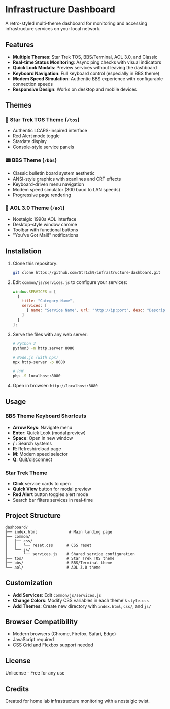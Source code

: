 # Infrastructure Dashboard

A retro-styled multi-theme dashboard for monitoring and accessing infrastructure services on your local network.

## Features

- **Multiple Themes**: Star Trek TOS, BBS/Terminal, AOL 3.0, and Classic
- **Real-time Status Monitoring**: Async ping checks with visual indicators
- **Quick Look Modals**: Preview services without leaving the dashboard
- **Keyboard Navigation**: Full keyboard control (especially in BBS theme)
- **Modem Speed Simulation**: Authentic BBS experience with configurable connection speeds
- **Responsive Design**: Works on desktop and mobile devices

## Themes

### 🖖 Star Trek TOS Theme (`/tos`)
- Authentic LCARS-inspired interface
- Red Alert mode toggle
- Stardate display
- Console-style service panels

### 📟 BBS Theme (`/bbs`)
- Classic bulletin board system aesthetic
- ANSI-style graphics with scanlines and CRT effects
- Keyboard-driven menu navigation
- Modem speed simulator (300 baud to LAN speeds)
- Progressive page rendering

### 💾 AOL 3.0 Theme (`/aol`)
- Nostalgic 1990s AOL interface
- Desktop-style window chrome
- Toolbar with functional buttons
- "You've Got Mail!" notifications

## Installation

1. Clone this repository:
   ```bash
   git clone https://github.com/Str1ck9/infrastructure-dashboard.git
   ```

2. Edit `common/js/services.js` to configure your services:
   ```javascript
   window.SERVICES = [
     {
       title: "Category Name",
       services: [
         { name: "Service Name", url: "http://ip:port", desc: "Description" }
       ]
     }
   ];
   ```

3. Serve the files with any web server:
   ```bash
   # Python 3
   python3 -m http.server 8080
   
   # Node.js (with npx)
   npx http-server -p 8080
   
   # PHP
   php -S localhost:8080
   ```

4. Open in browser: `http://localhost:8080`

## Usage

### BBS Theme Keyboard Shortcuts
- **Arrow Keys**: Navigate menu
- **Enter**: Quick Look (modal preview)
- **Space**: Open in new window
- **/** : Search systems
- **R**: Refresh/reload page
- **M**: Modem speed selector
- **Q**: Quit/disconnect

### Star Trek Theme
- **Click** service cards to open
- **Quick View** button for modal preview
- **Red Alert** button toggles alert mode
- Search bar filters services in real-time

## Project Structure

```
dashboard/
├── index.html              # Main landing page
├── common/
│   ├── css/
│   │   └── reset.css      # CSS reset
│   └── js/
│       └── services.js    # Shared service configuration
├── tos/                   # Star Trek TOS theme
├── bbs/                   # BBS/Terminal theme
└── aol/                   # AOL 3.0 theme
```

## Customization

- **Add Services**: Edit `common/js/services.js`
- **Change Colors**: Modify CSS variables in each theme's `style.css`
- **Add Themes**: Create new directory with `index.html`, `css/`, and `js/`

## Browser Compatibility

- Modern browsers (Chrome, Firefox, Safari, Edge)
- JavaScript required
- CSS Grid and Flexbox support needed

## License

Unlicense - Free for any use

## Credits

Created for home lab infrastructure monitoring with a nostalgic twist.
